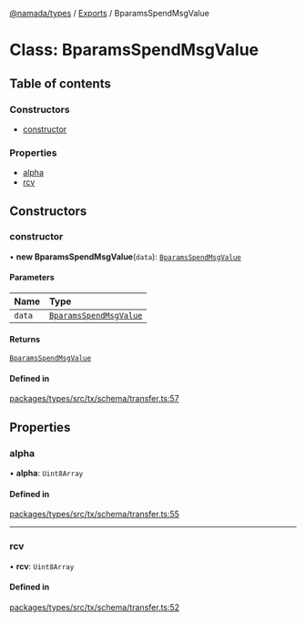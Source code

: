 [@namada/types](../README.md) / [Exports](../modules.md) / BparamsSpendMsgValue

# Class: BparamsSpendMsgValue

## Table of contents

### Constructors

- [constructor](BparamsSpendMsgValue.md#constructor)

### Properties

- [alpha](BparamsSpendMsgValue.md#alpha)
- [rcv](BparamsSpendMsgValue.md#rcv)

## Constructors

### constructor

• **new BparamsSpendMsgValue**(`data`): [`BparamsSpendMsgValue`](BparamsSpendMsgValue.md)

#### Parameters

| Name | Type |
| :------ | :------ |
| `data` | [`BparamsSpendMsgValue`](BparamsSpendMsgValue.md) |

#### Returns

[`BparamsSpendMsgValue`](BparamsSpendMsgValue.md)

#### Defined in

[packages/types/src/tx/schema/transfer.ts:57](https://github.com/anoma/namada-interface/blob/789e785c74e4f6d9560d65f2f0f63787beddc028/packages/types/src/tx/schema/transfer.ts#L57)

## Properties

### alpha

• **alpha**: `Uint8Array`

#### Defined in

[packages/types/src/tx/schema/transfer.ts:55](https://github.com/anoma/namada-interface/blob/789e785c74e4f6d9560d65f2f0f63787beddc028/packages/types/src/tx/schema/transfer.ts#L55)

___

### rcv

• **rcv**: `Uint8Array`

#### Defined in

[packages/types/src/tx/schema/transfer.ts:52](https://github.com/anoma/namada-interface/blob/789e785c74e4f6d9560d65f2f0f63787beddc028/packages/types/src/tx/schema/transfer.ts#L52)
